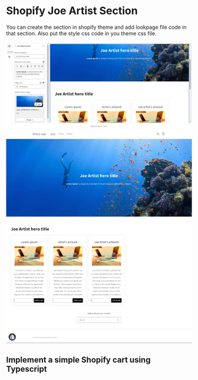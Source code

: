 # Shopify Joe Artist Section

You can create the section in shopify theme and add lookpage file code in that section. Also put the style css code in you theme css file.

![Screenshot](screenshot.jpg)
![Screenshot](shopy-app.jpg)

## Implement a simple Shopify cart using Typescript 